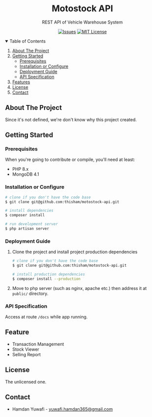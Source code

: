 <p align="center">
  <h1 align="center">Motostock API</h1>

  <p align="center">
    REST API of Vehicle Warehouse System
  </p>
</p>

<div align="center">

[![Issues][issues-shield]][issues-url]
[![MIT License][license-shield]][license-url]
  
</div>

<!-- TABLE OF CONTENTS -->
<details open="open">
  <summary>Table of Contents</summary>
  <ol>
    <li>
      <a href="#about-the-project">About The Project</a>
    </li>
    <li>
      <a href="#getting-started">Getting Started</a>
      <ul>
        <li><a href="#prerequisites">Prerequisites</a></li>
        <li><a href="#installation-or-configure">Installation or Configure</a></li>
        <li><a href="#deployment-guide">Deployment Guide</a></li>
        <li><a href="#api-specification">API Specification</a></li>
      </ul>
    </li>
    <li><a href="#features">Features</a></li>
    <li><a href="#license">License</a></li>
    <li><a href="#contact">Contact</a></li>
  </ol>
</details>

## About The Project
Since it's not defined, we're don't know why this project created.

## Getting Started

### Prerequisites

When you're going to contribute or compile, you'll need at least:
  - PHP 8.x
  - MongoDB 4.1

### Installation or Configure

```bash
# clone if you don't have the code base
$ git clone git@github.com:thisham/motostock-api.git

# install dependencies
$ composer install

# run development server
$ php artisan server
```

### Deployment Guide 

1. Clone the project and install project production dependencies

    ```bash
    # clone if you don't have the code base
    $ git clone git@github.com:thisham/motostock-api.git

    # install production dependencies
    $ composer install --production
    ```

2. Move to php server (such as nginx, apache etc.) then address it at `public/` directory.

### API Specification

Access at route `/docs` while app running.

## Feature

- Transaction Management
- Stock Viewer
- Selling Report 

## License

The unlicensed one.

## Contact

- Hamdan Yuwafi - <yuwafi.hamdan365@gmail.com>


<!-- MARKDOWN LINKS & IMAGES -->
<!-- https://www.markdownguide.org/basic-syntax/#reference-style-links -->
[issues-shield]: https://img.shields.io/github/issues/thisham/motostock-api.svg?style=for-the-badge
[issues-url]: https://github.com/thisham/motostock-api/issues
[license-shield]: https://img.shields.io/github/license/thisham/motostock-api.svg?style=for-the-badge
[license-url]: https://github.com/thisham/motostock-api/blob/master/LICENSE
